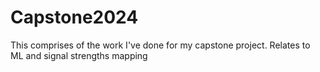 # Capstone2024
This comprises of the work I've done for my capstone project. Relates to ML and signal strengths mapping
